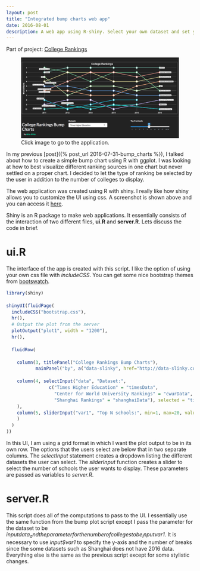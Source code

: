 ```yaml
---
layout: post
title: "Integrated bump charts web app"
date: 2016-08-01
description: A web app using R-shiny. Select your own dataset and set your own parameter!
---
```


Part of project: [College Rankings](http://data-slinky.com/project/3_College_rankings/)

<figure>
 <a href="https://data-slinky.shinyapps.io/BumpCharts/" target="_blank">
  <img src="/img/BumpChartsApp.png" alt="Bump chart" style="max-width:100%;"/>
</a>
 <div class="col caption">Click image to go to the application. </div>
</figure>

In my previous [post]({% post_url 2016-07-31-bump_charts %}), I talked about how to create 
a simple bump chart using R with ggplot. I was looking at how to best visualize different 
ranking sources in one chart but never settled on a proper chart. I decided to let the 
type of ranking be selected by the user in addition to the number of colleges to display.

The web application was created using R with shiny. I really like how shiny allows you to 
customize the UI using css. A screenshot is shown above and you can access it 
[here](https://data-slinky.shinyapps.io/BumpCharts/).

Shiny is an R package to make web applications. It essentially consists of the interaction 
of two different files, __ui.R__ and __server.R__. Lets discuss the code in brief.

# ui.R

The interface of the app is created with this script. I like the option of using your own 
css file with _includeCSS_. You can get some nice bootstrap themes from 
[bootswatch](https://bootswatch.com/).

```R
library(shiny)

shinyUI(fluidPage(
  includeCSS("bootstrap.css"),
  hr(),
  # Output the plot from the server
  plotOutput("plot1", width = "1200"),
  hr(),
  
  fluidRow(
    
    column(3, titlePanel("College Rankings Bump Charts"), 
           mainPanel("by", a("data-slinky", href="http://data-slinky.com/project/3_College_rankings/"))),
    
    column(4, selectInput("data", "Dataset:",
                c("Times Higher Education" = "timesData",
                  "Center for World University Rankings" = "cwurData",
                  "Shanghai Rankings" = "shanghaiData"), selected = "timesData")
    ),
    column(5, sliderInput("var1", "Top N schools:", min=1, max=20, value=10)
    )
  )
))
```

In this UI, I am using a grid format in which I want the plot output to be in its own row. 
The options that the users select are below that in two separate columns. The _selectInput_ 
statement creates a dropdown listing the different datasets the user can select. The 
_sliderInput_ function creates a slider to select the number of schools the user wants to 
display. These parameters are passed as variables to _server.R_.

# server.R

This script does all of the computations to pass to the UI. I essentially use the same 
function from the bump plot script except I pass the parameter for the dataset to be 
_input$data_ and the parameter for the number of colleges to be _input$var1_. It is necessary 
to use _input$var1_ to specify the y-axis and the number of breaks since the some datasets 
such as Shanghai does not have 2016 data. Everything else is the same as the previous script 
except for some stylistic changes.